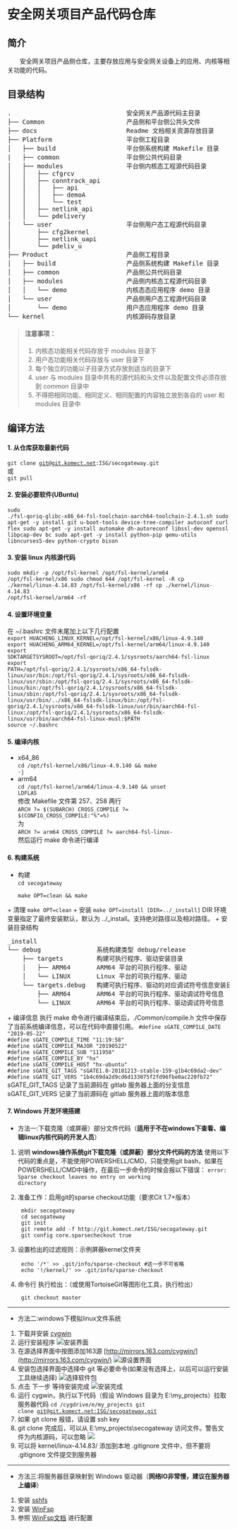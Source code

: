 # **安全网关项目产品代码仓库**
## **简介**
&emsp;&emsp;安全网关项目产品侧仓库，主要存放应用与安全网关设备上的应用、内核等相关功能的代码。
##  **目录结构**    
<pre>
.                               安全网关产品源代码主目录
├── Common                      产品侧和平台侧公共头文件
├── docs                        Readme 文档相关资源存放目录
├── Platform                    平台侧工程目录
│   ├── build                   平台侧系统构建 Makefile 目录
|   ├── common                  平台侧公共代码目录
│   ├── modules                 平台侧内核态工程源代码目录
│   │   ├── cfgrcv
│   │   ├── conntrack_api
│   │   │   ├── api
│   │   │   ├── demoA
│   │   │   └── test
│   │   ├── netlink_api
│   │   └── pdelivery
│   └── user                    平台侧用户态工程源代码目录
│       ├── cfg2kernel
│       ├── netlink_uapi
│       └── pdeliv_u
├── Product                     产品侧工程目录
│   ├── build                   产品侧系统构建 Makefile 目录
│   ├── common                  产品侧公共代码目录
│   ├── modules                 产品侧内核态工程源代码目录
│   │   └── demo                内核态态应用程序 demo 目录
│   └── user                    产品侧用户态工程源代码目录
│       └── demo                用户态应用程序 demo 目录
└── kernel                      内核源码存放目录
</pre>
	
>#### **注意事项：**
>1. 内核态功能相关代码存放于 modules 目录下  
>2. 用户态功能相关代码存放与 user 目录下
>3. 每个独立的功能以子目录方式存放到适当的目录下
>4. user 与 modules 目录中共有的源代码和头文件以及配置文件必须存放到 common 目录中 
>5. 不得把相同功能、相同定义、相同配置的内容独立放到各自的 user 和 modules 目录中

## **编译方法**
#### 1. 从仓库获取最新代码  
<code>git clone git@git.komect.net:ISG/secogateway.git</code>  
或  
<code>git pull</code>  

#### 2. 安装必要软件(UBuntu)  
<code>sudo ./fsl-qoriq-glibc-x86_64-fsl-toolchain-aarch64-toolchain-2.4.1.sh
sudo apt-get -y install git u-boot-tools device-tree-compiler autoconf curl flex 
sudo apt-get -y install automake dh-autoreconf libssl-dev openssl libpcap-dev bc
sudo apt-get -y install python-pip qemu-utils libncurses5-dev python-crypto bison
</code>  

#### 3. 安装 linux 内核源代码  
<code>sudo mkdir -p /opt/fsl-kernel /opt/fsl-kernel/arm64 /opt/fsl-kernel/x86
sudo chmod 644 /opt/fsl-kernel -R
cp ./kernel/linux-4.14.83 /opt/fsl-kernel/x86 -rf
cp ./kernel/linux-4.14.83 /opt/fsl-kernel/arm64 -rf
</code>  

#### 4. 设置环境变量  
在 ~/.bashrc 文件末尾加上以下几行配置  
<code>export HUACHENG_LINUX_KERNEL=/opt/fsl-kernel/x86/linux-4.9.140
export HUACHENG_ARM64_KERNEL=/opt/fsl-kernel/arm64/linux-4.9.140
export SDKTARGETSYSROOT=/opt/fsl-qoriq/2.4.1/sysroots/aarch64-fsl-linux
export PATH=/opt/fsl-qoriq/2.4.1/sysroots/x86_64-fslsdk-linux/usr/bin:/opt/fsl-qoriq/2.4.1/sysroots/x86_64-fslsdk-linux/usr/sbin:/opt/fsl-qoriq/2.4.1/sysroots/x86_64-fslsdk-linux/bin:/opt/fsl-qoriq/2.4.1/sysroots/x86_64-fslsdk-linux/sbin:/opt/fsl-qoriq/2.4.1/sysroots/x86_64-fslsdk-linux/usr/bin/../x86_64-fslsdk-linux/bin:/opt/fsl-qoriq/2.4.1/sysroots/x86_64-fslsdk-linux/usr/bin/aarch64-fsl-linux:/opt/fsl-qoriq/2.4.1/sysroots/x86_64-fslsdk-linux/usr/bin/aarch64-fsl-linux-musl:$PATH
source ~/.bashrc
</code>

#### 5. 编译内核  
+ x64_86  
<code>cd /opt/fsl-kernel/x86/linux-4.9.140 && make -j</code>
+ arm64  
<code>cd /opt/fsl-kernel/arm64/linux-4.9.140 && unset LDFLAS</code>		
修改 Makefile 文件第 257、258 两行  
<code>ARCH ?= $(SUBARCH)
CROSS_COMPILE ?= $(CONFIG_CROSS_COMPILE:"%"=%)</code>  
为  
<code>ARCH ?= arm64
CROSS_COMPILE ?= aarch64-fsl-linux-</code>  
然后运行 make 命令进行编译

#### 6. 构建系统
+ 构建  
<code>cd secogateway  
make OPT=clean && make</code>
</code>    
+ 清理  
<code>make OPT=clean</code>
+ 安装  
<code>make OPT=install [DIR=../_install]</code>  
DIR 环境变量指定了最终安装默认，默认为 ../_install。支持绝对路径以及相对路径。
+ 安装目录结构  
<pre>
_install
└── debug               系统构建类型 debug/release
    ├── targets         构建可执行程序、驱动安装目录
    │   ├── ARM64       ARM64 平台的可执行程序、驱动
    │   └── LINUX       Linux 平台的可执行程序、驱动
    └── targets.debug   构建可执行程序、驱动的对应调试符号信息安装目录
        ├── ARM64       ARM64 平台的可执行程序、驱动调试符号信息
        └── LINUX       ARM64 平台的可执行程序、驱动调试符号信息
</pre>
+ 编译信息  
执行 make 命令进行编译结束后，./Common/compile.h 文件中保存了当前系统编译信息，可以在代码中直接引用。  
<code>#define sGATE_COMPILE_DATE "2019-05-22"
#define sGATE_COMPILE_TIME "11:19:58"
#define sGATE_COMPILE_MAJOR "20190522"
#define sGATE_COMPILE_SUB "111958"
#define sGATE_COMPILE_BY "hx"
#define sGATE_COMPILE_HOST "hx-ubuntu"
#define sGATE_GIT_TAGS "sGATE1.0-20181213-stable-159-g1b4c69da2-dev"
#define sGATE_GIT_VERS "1b4c69da2d9cd6d133075f2fd96fbe0ac220fb72"
</code>  
sGATE_GIT_TAGS 记录了当前源码在 gitlab 服务器上面的分支信息  
sGATE_GIT_VERS 记录了当前源码在 gitlab 服务器上面的版本信息  

#### 7. Windows 开发环境搭建

+ 方法一:下载克隆（或屏蔽）部分文件代码（**适用于不在windows下查看、编辑linux内核代码的开发人员**）

1. 说明
     **windows操作系统git下载克隆（或屏蔽）部分文件代码的方法** 
    使用以下代码的重点是，不能使用POWERSHELL/CMD，只能使用git bash，如果在POWERSHELL/CMD中操作，在最后一步命令的时候会报以下错误：
        <code>error: Sparse checkout leaves no entry on working directory</code>
2. 准备工作：启用git的sparse checkout功能（要求Cit 1.7+版本）
    
        mkdir secogateway
        cd secogateway
        git init
        git remote add -f http://git.komect.net/ISG/secogateway.git
        git config core.sparsecheckout true
3. 设置检出的过滤规则：示例屏蔽kernel文件夹
    
        echo '/*' >> .git/info/sparse-checkout #这一步不可省略
        echo '!/kernel/' >> .git/info/sparse-checkout
4. 命令行 执行检出：（或使用TortoiseGit等图形化工具，执行检出）
    
        git checkout master

----------------
+ 方法二:windows下模拟linux文件系统

1. 下载并安装 [cygwin](http://cygwin.com/install.html)  
2. 运行安装程序 ![安装界面](./docs/img/1.PNG)
3. 在源选择界面中按图添加163源 [http://mirrors.163.com/cygwin/](http://mirrors.163.com/cygwin/) ![源设置界面](./docs/img/6.PNG)
4. 安装包选择界面中选择中 git 等必要命令(如果没有选择上，以后可以运行安装工具继续选择) ![选择软件包](./docs/img/7.PNG)
5. 点击 下一步 等待安装完成 ![安装完成](./docs/img/10.PNG)
6. 运行 cygwin，执行以下代码（假设 Windows 目录为 E:\my_projects）拉取服务器代码
<code>cd /cygdrive/e/my_projects
git clone [git@git.komect.net:ISG/secogateway.git](http://git.komect.net/ISG/secogateway)</code>
7. 如果 git clone 报错，请设置 ssh key
8. git clone 完成后，可以从 E:\my_projects\secogateway 访问文件。警告文件为内核源码，可以忽略 ![](./docs/img/A1.PNG)
9. 可以将 kernel/linux-4.14.83/ 添加到本地 .gitignore 文件中，但不要将 .gitignore 文件提交到服务器

---------------
+ 方法三:将服务器目录映射到 Windows 驱动器（**网络IO非常慢，建议在服务器上编译**）

1. 安装 [sshfs](https://github.com/billziss-gh/sshfs-win)
2. 安装 [WinFsp](http://www.secfs.net/winfsp/)
3. 参照 [WinFsp文档](http://www.secfs.net/winfsp/) 进行配置
